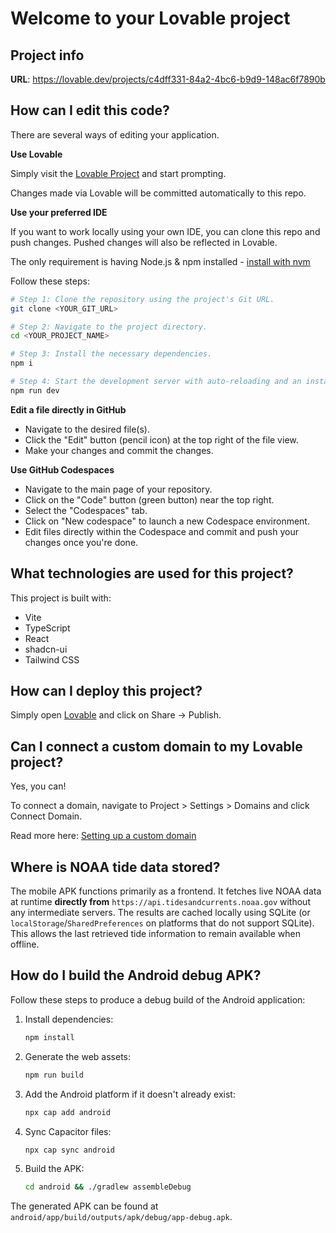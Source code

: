 # Welcome to your Lovable project

## Project info

**URL**: https://lovable.dev/projects/c4dff331-84a2-4bc6-b9d9-148ac6f7890b

## How can I edit this code?

There are several ways of editing your application.

**Use Lovable**

Simply visit the [Lovable Project](https://lovable.dev/projects/c4dff331-84a2-4bc6-b9d9-148ac6f7890b) and start prompting.

Changes made via Lovable will be committed automatically to this repo.

**Use your preferred IDE**

If you want to work locally using your own IDE, you can clone this repo and push changes. Pushed changes will also be reflected in Lovable.

The only requirement is having Node.js & npm installed - [install with nvm](https://github.com/nvm-sh/nvm#installing-and-updating)

Follow these steps:

```sh
# Step 1: Clone the repository using the project's Git URL.
git clone <YOUR_GIT_URL>

# Step 2: Navigate to the project directory.
cd <YOUR_PROJECT_NAME>

# Step 3: Install the necessary dependencies.
npm i

# Step 4: Start the development server with auto-reloading and an instant preview.
npm run dev
```

**Edit a file directly in GitHub**

- Navigate to the desired file(s).
- Click the "Edit" button (pencil icon) at the top right of the file view.
- Make your changes and commit the changes.

**Use GitHub Codespaces**

- Navigate to the main page of your repository.
- Click on the "Code" button (green button) near the top right.
- Select the "Codespaces" tab.
- Click on "New codespace" to launch a new Codespace environment.
- Edit files directly within the Codespace and commit and push your changes once you're done.

## What technologies are used for this project?

This project is built with:

- Vite
- TypeScript
- React
- shadcn-ui
- Tailwind CSS

## How can I deploy this project?

Simply open [Lovable](https://lovable.dev/projects/c4dff331-84a2-4bc6-b9d9-148ac6f7890b) and click on Share -> Publish.

## Can I connect a custom domain to my Lovable project?

Yes, you can!

To connect a domain, navigate to Project > Settings > Domains and click Connect Domain.

Read more here: [Setting up a custom domain](https://docs.lovable.dev/tips-tricks/custom-domain#step-by-step-guide)

## Where is NOAA tide data stored?

The mobile APK functions primarily as a frontend. It fetches live NOAA data at
runtime **directly from** `https://api.tidesandcurrents.noaa.gov` without any
intermediate servers. The results are cached locally using SQLite (or
`localStorage`/`SharedPreferences` on platforms that do not support SQLite).
This allows the last retrieved tide information to remain available when
offline.

## How do I build the Android debug APK?

Follow these steps to produce a debug build of the Android application:

1. Install dependencies:
   ```sh
   npm install
   ```
2. Generate the web assets:
   ```sh
   npm run build
   ```
3. Add the Android platform if it doesn't already exist:
   ```sh
   npx cap add android
   ```
4. Sync Capacitor files:
   ```sh
   npx cap sync android
   ```
5. Build the APK:
   ```sh
   cd android && ./gradlew assembleDebug
   ```

The generated APK can be found at
`android/app/build/outputs/apk/debug/app-debug.apk`.

